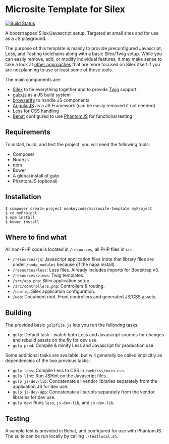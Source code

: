 Microsite Template for Silex
============================

[![Build Status](https://travis-ci.org/meandmymonkey/silex-template.png?branch=master)](https://travis-ci.org/meandmymonkey/silex-template)

A bootstrapped Silex/Javascript setup.
Targeted at small sites and for use as a JS playground.

The purpose of this template is mainly to provide preconfigured Javascript,
Less, and Testing toolchains along with a basic Silex/Twig setup. While you can easily
remove, add, or modify individual features, it may make sense to take a look at
[other approaches](http://lyrixx.github.io/Silex-Kitchen-Edition/) that are more
focused on Silex itself if you are not planning to use at least some of these tools.

The main components are:

- [Silex](http://silex.sensiolabs.org/) to tie everything together and to provide [Twig](http://twig.sensiolabs.org/) support.
- [gulp.js](http://gulpjs.com/) as a JS build system
- [browserify](http://browserify.org/) to handle JS components
- [AngularJS](http://angularjs.org/) as a JS Framework (can be easily removed if not needed)
- [Less](http://lesscss.org/) for CSS handling
- [Behat](http://behat.org/) configured to use [PhantomJS](http://phantomjs.org/) for functional testing


Requirements
------------

To install, build, and test the project, you will need the following tools:

- Composer
- Node.js
- npm
- Bower
- A global install of gulp
- PhantomJS (optional)


Installation
------------

    $ composer create-project monkeycode/microsite-template myProject
    $ cd myProject
    $ npm install
    $ bower install


Where to find what
------------------

All non-PHP code is located in ```/resources```, all PHP files in ```src```.

 - ```/resources/js```: Javascript application files (note that library files are under ```/node_modules``` because of the napa install).
 - ```/resources/less```: Less files. Already includes imports for Bootstrap v3.
 - ```/resources/views```: Twig templates.
 - ```/src/app.php```: Silex application setup.
 - ```/src/controllers.php```: Controllers & routing.
 - ```/config```: Silex application configuration.
 - ```/web```: Document root. Front controllers and generated JS/CSS assets.


Building
--------

The provided basic ```gulpfile.js``` lets you run the following tasks:

- ```gulp```: Default task - watch both Less and Javascript sources for changes and rebuild assets on the fly for dev use.
- ```gulp prod```: Compile & minify Less and Javascript for production use.

Some additional tasks are available, but will generally be called implicitly as dependencies
of the two previous tasks:

- ```gulp less```: Compile Less to CSS in ```/web/css/main.css```.
- ```gulp lint```: Run JSHint on the Javascript files.
- ```gulp js-dev-lib```: Concatenate all vendor libraries separately from the application JS for dev use.
- ```gulp js-dev-app```: Concatenate all scripts separately from the vendor libraries for dev use.
- ```gulp dev```: Runs ```less```, ```js-dev-lib```, and ```js-dev-lib```.

Testing
-------

A sample test is provided in Behat, and configured for use with PhantomJS.
The suite can be run locally by calling ```./testlocal.sh```.